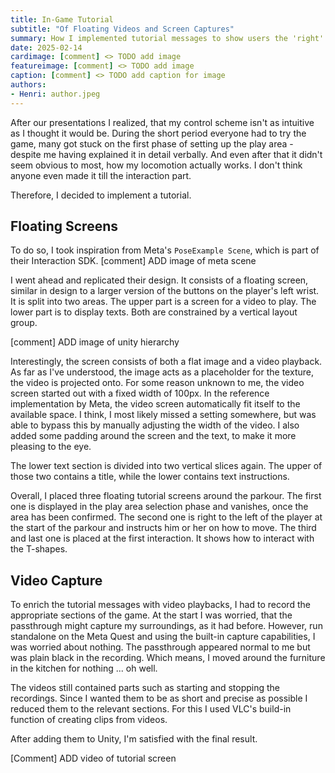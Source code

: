 ```yaml
---
title: In-Game Tutorial
subtitle: "Of Floating Videos and Screen Captures"
summary: How I implemented tutorial messages to show users the 'right' way to play.
date: 2025-02-14
cardimage: [comment] <> TODO add image
featureimage: [comment] <> TODO add image
caption: [comment] <> TODO add caption for image
authors:
- Henri: author.jpeg
---
```

After our presentations I realized, that my control scheme isn't as intuitive as I thought it would be.
During the short period everyone had to try the game, many got stuck on the first phase of setting up the play area - despite me having explained it in detail verbally.
And even after that it didn't seem obvious to most, how my locomotion actually works.
I don't think anyone even made it till the interaction part.

Therefore, I decided to implement a tutorial.

## Floating Screens
To do so, I took inspiration from Meta's `PoseExample Scene`, which is part of their Interaction SDK.
[comment] ADD image of meta scene

I went ahead and replicated their design.
It consists of a floating screen, similar in design to a larger version of the buttons on the player's left wrist.
It is split into two areas.
The upper part is a screen for a video to play.
The lower part is to display texts.
Both are constrained by a vertical layout group.

[comment] ADD image of unity hierarchy

Interestingly, the screen consists of both a flat image and a video playback.
As far as I've understood, the image acts as a placeholder for the texture, the video is projected onto.
For some reason unknown to me, the video screen started out with a fixed width of 100px.
In the reference implementation by Meta, the video screen automatically fit itself to the available space.
I think, I most likely missed a setting somewhere, but was able to bypass this by manually adjusting the width of the video.
I also added some padding around the screen and the text, to make it more pleasing to the eye.

The lower text section is divided into two vertical slices again.
The upper of those two contains a title, while the lower contains text instructions.

Overall, I placed three floating tutorial screens around the parkour.
The first one is displayed in the play area selection phase and vanishes, once the area has been confirmed.
The second one is right to the left of the player at the start of the parkour and instructs him or her on how to move.
The third and last one is placed at the first interaction.
It shows how to interact with the T-shapes.

## Video Capture
To enrich the tutorial messages with video playbacks, I had to record the appropriate sections of the game.
At the start I was worried, that the passthrough might capture my surroundings, as it had before.
However, run standalone on the Meta Quest and using the built-in capture capabilities, I was worried about nothing. 
The passthrough appeared normal to me but was plain black in the recording.
Which means, I moved around the furniture in the kitchen for nothing ... oh well.

The videos still contained parts such as starting and stopping the recordings.
Since I wanted them to be as short and precise as possible I reduced them to the relevant sections.
For this I used VLC's build-in function of creating clips from videos.

After adding them to Unity, I'm satisfied with the final result.

[Comment] ADD video of tutorial screen
